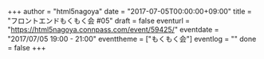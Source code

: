 +++
author = "html5nagoya"
date = "2017-07-05T00:00:00+09:00"
title = "フロントエンドもくもく会 #05"
draft = false
eventurl = "https://html5nagoya.connpass.com/event/59425/"
eventdate = "2017/07/05 19:00 - 21:00"
eventtheme = ["もくもく会"]
eventlog = ""
done = false
+++
